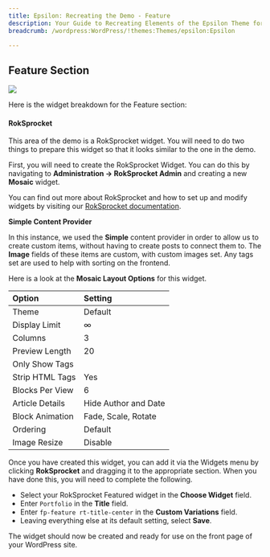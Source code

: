 ```yaml
---
title: Epsilon: Recreating the Demo - Feature
description: Your Guide to Recreating Elements of the Epsilon Theme for WordPress
breadcrumb: /wordpress:WordPress/!themes:Themes/epsilon:Epsilon

---
```


Feature Section
-----

![][demo]

Here is the widget breakdown for the Feature section:

#### RokSprocket

This area of the demo is a RokSprocket widget. You will need to do two things to prepare this widget so that it looks similar to the one in the demo.

First, you will need to create the RokSprocket Widget. You can do this by navigating to **Administration -> RokSprocket Admin** and creating a new **Mosaic** widget.

You can find out more about RokSprocket and how to set up and modify widgets by visiting our [RokSprocket documentation][roksprocket].

**Simple Content Provider**

In this instance, we used the **Simple** content provider in order to allow us to create custom items, without having to create posts to connect them to. The **Image** fields of these items are custom, with custom images set. Any tags set are used to help with sorting on the frontend.

Here is a look at the **Mosaic Layout Options** for this widget.

| Option          | Setting                      |
| :-------------- | :--------------------------- |
| Theme           | Default                      |
| Display Limit   | ∞                            |
| Columns         | 3                            |
| Preview Length  | 20                           |
| Only Show Tags  |                              |
| Strip HTML Tags | Yes                          |
| Blocks Per View | 6                            |
| Article Details | Hide Author and Date         |
| Block Animation | Fade, Scale, Rotate          |
| Ordering        | Default                      |
| Image Resize    | Disable                      |

Once you have created this widget, you can add it via the Widgets menu by clicking **RokSprocket** and dragging it to the appropriate section. When you have done this, you will need to complete the following.

* Select your RokSprocket Featured widget in the **Choose Widget** field.
* Enter `Portfolio` in the **Title** field.
* Enter `fp-feature rt-title-center` in the **Custom Variations** field.
* Leaving everything else at its default setting, select **Save**.

The widget should now be created and ready for use on the front page of your WordPress site.

[demo]: assets/demo_5.jpeg
[roksprocket]: ../../plugins/roksprocket/